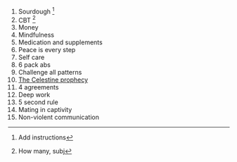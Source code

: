  1. Sourdough [^1]
 2. CBT [^B]
 3. Money
 4. Mindfulness
 5. Medication and supplements
 6. Peace is every step
 7. Self care
 8. 6 pack abs
 9. Challenge all patterns
 10. [The Celestine prophecy](https://en.wikipedia.org/wiki/The_Celestine_Prophecy)
 11. 4 agreements
 12. Deep work
 13. 5 second rule
 14. Mating in captivity
 15. Non-violent communication

[^1]:Add instructions
[^b]: How many, subj
<!--stackedit_data:
eyJoaXN0b3J5IjpbLTY2NTM3ODQ0NCwtMTMzMjY1MDQwNCwtNj
M0MzQxOTQyLC0xNTU2MjYyNTA2XX0=
-->